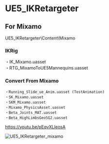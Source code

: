 # UE5_IKRetargeter

## For Mixamo
 UE5_IKRetargeter\Content\Mixamo  
 ### IKRig
   ・IK_Mixamo.uasset  
   ・RTG_MixamoToUE5Mannequins.uasset  
 ### Convert From Mixamo
    ・Running_Slide_ue_Anim.uasset (TestAnimation)
    ・SK_Mixamo.uasset
    ・SKM_Mixamo.uasset
    ・Mixamo_PhysicsAsset.uasset
    ・Beta_Joints_MAT.uasset
    ・Beta_HighLimbsGeoSG2.uasset

https://youtu.be/pEqvXLleosA

![UE5_IKRetargeter_mixamo](https://user-images.githubusercontent.com/71818379/172065710-8af3687c-e9f9-41a0-856f-6c99d1792425.png)
